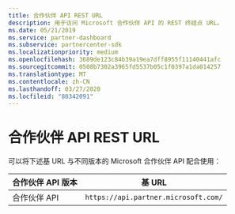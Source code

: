 ```yaml
---
title: 合作伙伴 API REST URL
description: 用于访问 Microsoft 合作伙伴 API 的 REST 终结点 URL。
ms.date: 05/21/2019
ms.service: partner-dashboard
ms.subservice: partnercenter-sdk
ms.localizationpriority: medium
ms.openlocfilehash: 3689de123c84b39a19ea7dff8955f11140441afc
ms.sourcegitcommit: 0508b7302a3965fd5537b05c1f0397a1da014257
ms.translationtype: MT
ms.contentlocale: zh-CN
ms.lasthandoff: 03/27/2020
ms.locfileid: "80342091"
---
```

# <a name="partner-api-rest-urls"></a>合作伙伴 API REST URL

可以将下述基 URL 与不同版本的 Microsoft 合作伙伴 API 配合使用：

| 合作伙伴 API 版本 | 基 URL |
| --- | --- |
| 合作伙伴 API | `https://api.partner.microsoft.com/` |